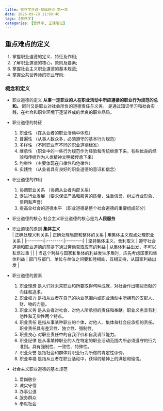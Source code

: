 ```yaml
---
title: 营养学正课-基础理论-第一章
date: 2025-09-28 11:00:46
tags: [营养学]
categories: [营养学, 正课笔记]
---
```


## 重点难点的定义
1. 掌握职业道德的定义、特征及作用;
2. 了解职业道德的核心，原则及要素;
3. 掌握社会主义职业道德的基本规范;
4. 掌握公共营养师的职业守则;

### 概念和定义
- 职业道德的定义
  **从事一定职业的人在职业活动中所应遵循的职业行为规范的总和。**
  同时又是职业对社会所负的道德责任与义务。
  是通过知识学习和社会实践，在社会和职业环境下逐渐养成的优良的职业品质。

- 职业道德的特征
  1. 职业性 （在从业者的职业活动中体现）
  2. 普遍性 （从事人数众多，必须遵守的基本行为规范）
  3. 多样性 （不同职业有不同的职业道德标准）
  4. 继承性 （职业中的一些行为规范作为经验和传统继承下来，有些优良的经验和传统作为人类精神文明被传承下来）
  5. 约束性 （主要体现在自律性和他律性）
  6. 实践性 （从业者具有良好的职业道德的意识和信念）
  
- 职业道德的作用
  1. 协调职业关系 （协调从业者内部关系）
  2. 促进行业发展 （要求保证产品和服务的质量，注重信誉，树立行业形象、信用和声誉）
  3. 提高全社会的道德水平 （职业道德是整个社会道德的重要组成部分）
- 职业道德的核心
  社会主义职业道德的核心是为**人民服务**

- 职业道德的原则
  **集体主义**  
| 正确处理义利关系 | 正确处理局部和整体的关系 | 用集体主义观点处理职业关系 |
|:--------:|:--------:|:--------:|
| 坚持集体主义，舍利取义 | 遵守社会道德和职业道德的前提下通过劳动获取应有的利益 | 从集体利益出发，不可以私信过重 |
|  | 当这个利益与国家和集体的利益发生矛盾时，应先考虑国家和集体利益 | 部门与部门、单位与单位之间要和睦相处，互相支持，从国家利益出发 |

- 职业道德的要素
  1. 职业理想
  是人们对未来职业和所要取得何种成就，对社会作出哪些贡献的向往和追求。
  2. 职业权力
  是指从业者在自己的执业范围内或职业活动中所拥有的支配人、财、物的力量。
  3. 职业义务
  是从业者对社会、对他人所承担的责任和奉献。职业义务具有利他性和无偿性两个特点。
  4. 职业责任
  是指从事某种职业的个体，对他人、集体和社会应承担的责任。职业责任具有差异性、独立性、强制性。
  5. 职业良心
  对职业责任中的自我评价和自我调节能力。
  6. 职业纪律
  是从事某种职业的人在特定的职业活动范围内所必须遵守的行为准则。具有强制性、一致性、特殊性。
  7. 职业荣誉
  是指社会和群体对职业行为所做的肯定性评价。
  8. 职业幸福
  是指从业者在职业活动中，获得的精神上的满足和愉悦。
- 社会主义职业道德的基本规范
  1. 爱岗敬业
  2. 诚实守信
  3. 办事公道
  4. 服务群众
  5. 奉献社会